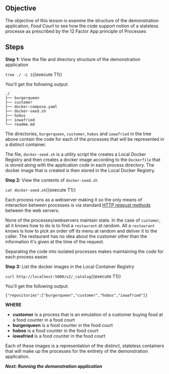 ## Objective
The objective of this lesson is examine the structure of the demonstration application, *Food Court* to see how the code support notion of a stateless processe as prescribed by the 12 Factor App principle of Processes

## Steps

**Step 1:** View the file and directory structure of the demonstration application

`tree ./ -L 1`{{execute T1}}

You'll get the following output:

```
./
├── burgerqueen
├── customer
├── docker-compose.yaml
├── docker-seed.sh
├── hobos
├── iowafried
└── readme.md

```
The directories, `burgerqueen`, `customer`, `hobos` and `iowafried` in the tree above contain the code for each of the processes that will be represented in a distinct container.

The file, `docker-seed.sh` is a utility script the creates a Local Docker Registry and then creates a docker image according to the `Dockerfile` that is stored along with the application code in each process directory. The docker image that is created is then stored in the Local Docker Registry.

**Step 2:** View the contents of `docker-seed.sh`

`cat docker-seed.sh`{{execute T1}}

Each process runs as a webserver making it so the only means of interaction between processes is via standard [HTTP reqeust methods](https://developer.mozilla.org/en-US/docs/Web/HTTP/Methods) between the web servers.

None of the processes/webservers maintain state. In the case of `customer`, all it knows how to do is to find a `restaurant` at random. All a `restaurant` knows is how to pick an order off its menu at random and deliver it to the caller. The restaurant has no idea about the customer other than the information it's given at the time of the request.

Separating the code into isolated processes makes maintaining the code for each process easier.

**Step 3:** List the docker images in the Local Container Registry

`curl http://localhost:5000/v2/_catalog`{{execute T1}}

You'll get the following output:

```
{"repositories":["burgerqueen","customer","hobos","iowafried"]}

```

**WHERE**

* **customer** is a process that is an emulation of a customer buying food at a food counter in a food court
* **burgerqueen** is a food counter in the food court
* **hobos** is a food counter in the food court
* **iowafried** is a food counter in the food court

Each of these images is a representation of the distinct, stateless containers that will make up the processes for the entirety of the demonstration application.

***Next: Running the demonstration application***